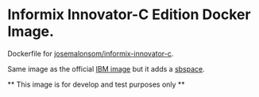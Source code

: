 # Informix Innovator-C Edition Docker Image.

Dockerfile for
[josemalonsom/informix-innovator-c](https://hub.docker.com/r/josemalonsom/informix-innovator-c/).

Same image as the official
[IBM image](https://hub.docker.com/r/ibmcom/informix-innovator-c/) but it adds a
[sbspace](https://www.ibm.com/support/knowledgecenter/en/SSGU8G_12.1.0/com.ibm.admin.doc/ids_admin_0484.htm#ids_admin_0484).

** This image is for develop and test purposes only **
